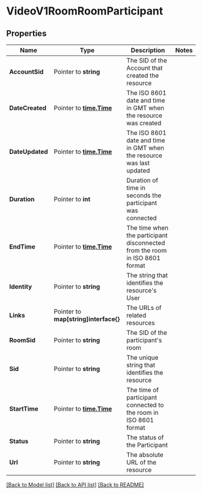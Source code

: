 # VideoV1RoomRoomParticipant

## Properties

Name | Type | Description | Notes
------------ | ------------- | ------------- | -------------
**AccountSid** | Pointer to **string** | The SID of the Account that created the resource |
**DateCreated** | Pointer to [**time.Time**](time.Time.md) | The ISO 8601 date and time in GMT when the resource was created |
**DateUpdated** | Pointer to [**time.Time**](time.Time.md) | The ISO 8601 date and time in GMT when the resource was last updated |
**Duration** | Pointer to **int** | Duration of time in seconds the participant was connected |
**EndTime** | Pointer to [**time.Time**](time.Time.md) | The time when the participant disconnected from the room in ISO 8601 format |
**Identity** | Pointer to **string** | The string that identifies the resource's User |
**Links** | Pointer to **map[string]interface{}** | The URLs of related resources |
**RoomSid** | Pointer to **string** | The SID of the participant's room |
**Sid** | Pointer to **string** | The unique string that identifies the resource |
**StartTime** | Pointer to [**time.Time**](time.Time.md) | The time of participant connected to the room in ISO 8601 format |
**Status** | Pointer to **string** | The status of the Participant |
**Url** | Pointer to **string** | The absolute URL of the resource |

[[Back to Model list]](../README.md#documentation-for-models) [[Back to API list]](../README.md#documentation-for-api-endpoints) [[Back to README]](../README.md)


